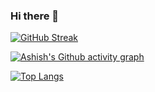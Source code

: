 ### Hi there 👋

<!--
**brickster241/brickster241** is a ✨ _special_ ✨ repository because its `README.md` (this file) appears on your GitHub profile.

Here are some ideas to get you started:
- 🔭 I’m currently working on ...
- 🌱 I’m currently learning ...
- 👯 I’m looking to collaborate on ...
- 🤔 I’m looking for help with ...
- 💬 Ask me about ...
- 📫 How to reach me: ...
- 😄 Pronouns: ...
- ⚡ Fun fact: ...
-->

[![GitHub Streak](http://github-readme-streak-stats.herokuapp.com?user=brickster241&theme=dark&background=000000)](https://git.io/streak-stats)

[![Ashish's Github activity graph](https://github-readme-activity-graph.cyclic.app/graph?username=brickster241&theme=react-dark)](https://github.com/ashutosh00710/github-readme-activity-graph)

[![Top Langs](https://github-readme-stats.vercel.app/api/top-langs/?username=brickster241&layout=compact&theme=vision-friendly-dark)](https://github.com/anuraghazra/github-readme-stats)

